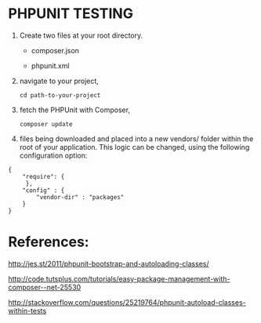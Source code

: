 # PHPUNIT TESTING

1. Create two files at your root directory.

    * composer.json

    * phpunit.xml

2. navigate to your project,

    `cd path-to-your-project`

3. fetch the PHPUnit with Composer,

    `composer update`

4. files being downloaded and placed into a new vendors/ folder within the root of your application. This logic can be changed, using the following configuration option:

```
{
    "require": {
     },
    "config" : {
        "vendor-dir" : "packages"
    }
}
```


# References:

http://jes.st/2011/phpunit-bootstrap-and-autoloading-classes/

http://code.tutsplus.com/tutorials/easy-package-management-with-composer--net-25530

http://stackoverflow.com/questions/25219764/phpunit-autoload-classes-within-tests

